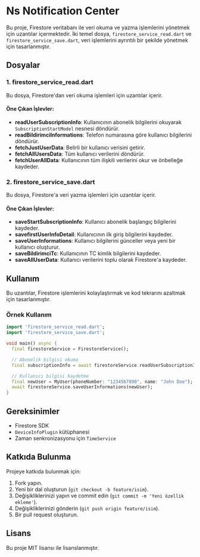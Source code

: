 
# Ns Notification Center

Bu proje, Firestore veritabanı ile veri okuma ve yazma işlemlerini yönetmek için uzantılar içermektedir. İki temel dosya, `firestore_service_read.dart` ve `firestore_service_save.dart`, veri işlemlerini ayrıntılı bir şekilde yönetmek için tasarlanmıştır.

## Dosyalar

### 1. **firestore_service_read.dart**
Bu dosya, Firestore'dan veri okuma işlemleri için uzantılar içerir.

#### Öne Çıkan İşlevler:
- **readUserSubscriptionInfo**: Kullanıcının abonelik bilgilerini okuyarak `SubscriptionStartModel` nesnesi döndürür.
- **readBildirimciInformations**: Telefon numarasına göre kullanıcı bilgilerini döndürür.
- **fetchJustUserData**: Belirli bir kullanıcı verisini getirir.
- **fetchAllUsersData**: Tüm kullanıcı verilerini döndürür.
- **fetchUserAllData**: Kullanıcının tüm ilişkili verilerini okur ve önbelleğe kaydeder.

### 2. **firestore_service_save.dart**
Bu dosya, Firestore'a veri yazma işlemleri için uzantılar içerir.

#### Öne Çıkan İşlevler:
- **saveStartSubscriptionInfo**: Kullanıcı abonelik başlangıç bilgilerini kaydeder.
- **savefirstUserInfoDetail**: Kullanıcının ilk giriş bilgilerini kaydeder.
- **saveUserInformations**: Kullanıcı bilgilerini günceller veya yeni bir kullanıcı oluşturur.
- **saveBildirimciTc**: Kullanıcının TC kimlik bilgilerini kaydeder.
- **saveAllUserData**: Kullanıcı verilerini toplu olarak Firestore'a kaydeder.

## Kullanım

Bu uzantılar, Firestore işlemlerini kolaylaştırmak ve kod tekrarını azaltmak için tasarlanmıştır.

### Örnek Kullanım

```dart
import 'firestore_service_read.dart';
import 'firestore_service_save.dart';

void main() async {
  final firestoreService = FirestoreService();

  // Abonelik bilgisi okuma
  final subscriptionInfo = await firestoreService.readUserSubscriptionInfo();

  // Kullanıcı bilgisi kaydetme
  final newUser = MyUser(phoneNumber: "1234567890", name: "John Doe");
  await firestoreService.saveUserInformations(newUser);
}
```

## Gereksinimler

- Firestore SDK
- `DeviceInfoPlugin` kütüphanesi
- Zaman senkronizasyonu için `TimeService`

## Katkıda Bulunma

Projeye katkıda bulunmak için:

1. Fork yapın.
2. Yeni bir dal oluşturun (`git checkout -b feature/isim`).
3. Değişikliklerinizi yapın ve commit edin (`git commit -m 'Yeni özellik ekleme'`).
4. Değişikliklerinizi gönderin (`git push origin feature/isim`).
5. Bir pull request oluşturun.

## Lisans

Bu proje MIT lisansı ile lisanslanmıştır.

